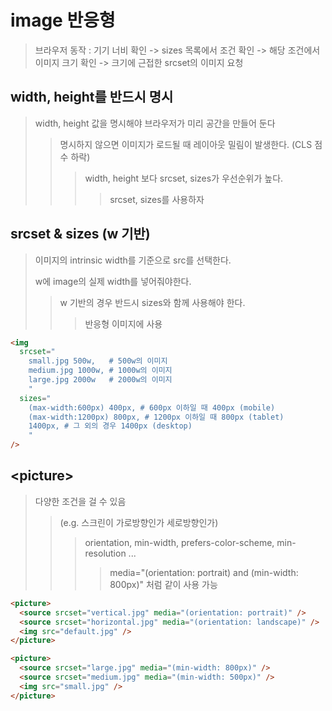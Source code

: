 # image 반응형

> 브라우저 동작 : 기기 너비 확인 -> sizes 목록에서 조건 확인 -> 해당 조건에서 이미지 크기 확인 -> 크기에 근접한 srcset의 이미지 요청

## width, height를 반드시 명시

> width, height 값을 명시해야 브라우저가 미리 공간을 만들어 둔다
>
> > 명시하지 않으면 이미지가 로드될 때 레이아웃 밀림이 발생한다. (CLS 점수 하락)
> >
> > > width, height 보다 srcset, sizes가 우선순위가 높다.
> > >
> > > > srcset, sizes를 사용하자

## srcset & sizes (w 기반)

> 이미지의 intrinsic width를 기준으로 src를 선택한다.
>
> w에 image의 실제 width를 넣어줘야한다.
>
> > w 기반의 경우 반드시 sizes와 함께 사용해야 한다.
> >
> > > 반응형 이미지에 사용

```html
<img
  srcset="
    small.jpg 500w,   # 500w의 이미지
    medium.jpg 1000w, # 1000w의 이미지
    large.jpg 2000w   # 2000w의 이미지
    "
  sizes="
    (max-width:600px) 400px, # 600px 이하일 때 400px (mobile)
    (max-width:1200px) 800px, # 1200px 이하일 때 800px (tablet)
    1400px, # 그 외의 경우 1400px (desktop)
    "
/>
```

## \<picture>

> 다양한 조건을 걸 수 있음
>
> > (e.g. 스크린이 가로방향인가 세로방향인가)
> >
> > > orientation, min-width, prefers-color-scheme, min-resolution ...
> > >
> > > > media="(orientation: portrait) and (min-width: 800px)" 처럼 같이 사용 가능

```html
<picture>
  <source srcset="vertical.jpg" media="(orientation: portrait)" />
  <source srcset="horizontal.jpg" media="(orientation: landscape)" />
  <img src="default.jpg" />
</picture>

<picture>
  <source srcset="large.jpg" media="(min-width: 800px)" />
  <source srcset="medium.jpg" media="(min-width: 500px)" />
  <img src="small.jpg" />
</picture>
```
